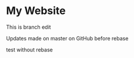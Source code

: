 # My Website

This is branch edit

Updates made on master on GitHub before rebase

test without rebase
